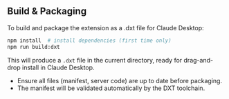 
## Build & Packaging

To build and package the extension as a .dxt file for Claude Desktop:

```sh
npm install  # install dependencies (first time only)
npm run build:dxt
```

This will produce a `.dxt` file in the current directory, ready for drag-and-drop install in Claude Desktop.

- Ensure all files (manifest, server code) are up to date before packaging.
- The manifest will be validated automatically by the DXT toolchain.

